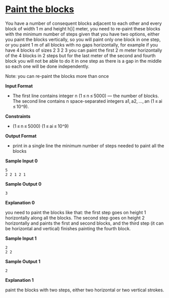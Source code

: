 # [Paint the blocks](https://www.hackerrank.com/contests/cmpn302-fall2021-hw4/challenges/paint-the-blocks-1) 

You have a number of consequent blocks adjacent to each other and every block of width 1 m and height h[i] meter, you need to re-paint these blocks with the minimum number of steps given that you have two options, either you paint the blocks vertically, so you will paint only one block in one step, or you paint 1 m of all blocks with no gaps horizontally, for example if you have 4 blocks of sizes 2 3 2 3 you can paint the first 2 m meter horizontally of the 4 blocks in 2 steps but for the last meter of the second and fourth block you will not be able to do it in one step as there is a gap in the middle so each one will be done independently.

Note: you can re-paint the blocks more than once

**Input Format**

- The first line contains integer n (1 ≤ n ≤ 5000) — the number of blocks. The second line contains n space-separated integers a1, a2, ..., an (1 ≤ ai ≤ 10^9).


**Constraints**

- (1 ≤ n ≤ 5000) (1 ≤ ai ≤ 10^9)

**Output Format**

- print in a single line the minimum number of steps needed to paint all the blocks


**Sample Input 0**
```
5
2 2 1 2 1
```
**Sample Output 0**
```
3
```
**Explanation 0**

you need to paint the blocks like that: the first step goes on height 1 horizontally along all the blocks. The second step goes on height 2 horizontally and paints the first and second blocks, and the third step (it can be horizontal and vertical) finishes painting the fourth block.

**Sample Input 1**
```
2
2 2
```
**Sample Output 1**
```
2
```
**Explanation 1**

paint the blocks with two steps, either two horizontal or two vertical strokes.




